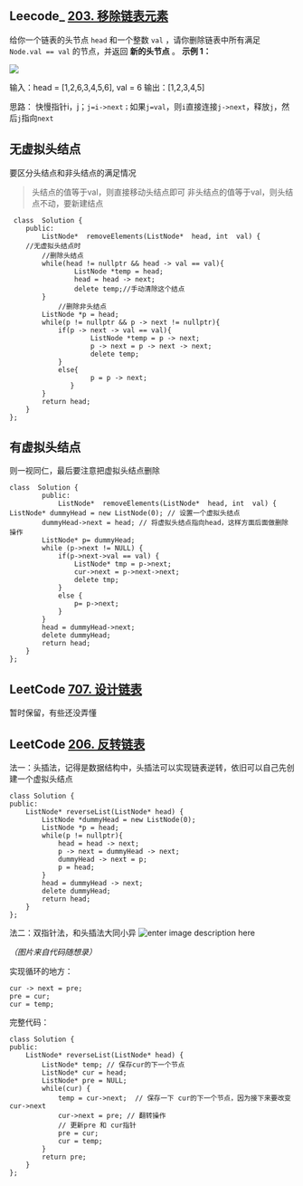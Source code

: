 ## Leecode_ [203. 移除链表元素](https://leetcode.cn/problems/remove-linked-list-elements/)
给你一个链表的头节点 `head` 和一个整数 `val` ，请你删除链表中所有满足 `Node.val == val` 的节点，并返回 **新的头节点** 。
**示例 1：**

![](https://assets.leetcode.com/uploads/2021/03/06/removelinked-list.jpg)

输入：head = [1,2,6,3,4,5,6], val = 6
输出：[1,2,3,4,5]

思路：
快慢指针i，j；`j=i->next；`如果`j=val`，则`i`直接连接`j->next`，释放`j`，然后`j`指向`next`

## 无虚拟头结点
要区分头结点和非头结点的满足情况

> 头结点的值等于val，则直接移动头结点即可
> 非头结点的值等于val，则头结点不动，要新建结点

   

     class  Solution {
        public:    
            ListNode*  removeElements(ListNode*  head, int  val) {
        //无虚拟头结点时    
		    //删除头结点    
		    while(head != nullptr && head -> val == val){    
				    ListNode *temp = head;    
				    head = head -> next;
				    delete temp;//手动清除这个结点    
		    }
    		    //删除非头结点    
		    ListNode *p = head;    
		    while(p != nullptr && p -> next != nullptr){    
			    if(p -> next -> val == val){    
					    ListNode *temp = p -> next;    
					    p -> next = p -> next -> next;    
					    delete temp;    
			    }    
			    else{    
					    p = p -> next;    
				   }    
		    }
		    return head;
		}
    };

## 有虚拟头结点
则一视同仁，最后要注意把虚拟头结点删除   

    class  Solution {
            public:    
                ListNode*  removeElements(ListNode*  head, int  val) {
    ListNode* dummyHead = new ListNode(0); // 设置一个虚拟头结点
            dummyHead->next = head; // 将虚拟头结点指向head，这样方面后面做删除操作
            ListNode* p= dummyHead;
            while (p->next != NULL) {
                if(p->next->val == val) {
                    ListNode* tmp = p->next;
                    cur->next = p->next->next;
                    delete tmp;
                } 
                else {
                    p= p->next;
                }
            }
            head = dummyHead->next;
            delete dummyHead;
            return head;
        }
    };          

## LeetCode [707. 设计链表](https://leetcode.cn/problems/design-linked-list/)    

暂时保留，有些还没弄懂

## LeetCode [206. 反转链表](https://leetcode.cn/problems/reverse-linked-list/)
法一：头插法，记得是数据结构中，头插法可以实现链表逆转，依旧可以自己先创建一个虚拟头结点

    class Solution {
    public:
        ListNode* reverseList(ListNode* head) {
            ListNode *dummyHead = new ListNode(0);
            ListNode *p = head;
            while(p != nullptr){
                head = head -> next;
                p -> next = dummyHead -> next;
                dummyHead -> next = p;
                p = head;
            }
            head = dummyHead -> next;
            delete dummyHead;
            return head;
        }
    };
    
法二：双指针法，和头插法大同小异
![enter image description here](https://code-thinking.cdn.bcebos.com/gifs/206.%E7%BF%BB%E8%BD%AC%E9%93%BE%E8%A1%A8.gif)

*（图片来自代码随想录）*

实现循环的地方：

    cur -> next = pre;
    pre = cur;
    cur = temp;
完整代码：
```
class Solution {
public:
    ListNode* reverseList(ListNode* head) {
        ListNode* temp; // 保存cur的下一个节点
        ListNode* cur = head;
        ListNode* pre = NULL;
        while(cur) {
            temp = cur->next;  // 保存一下 cur的下一个节点，因为接下来要改变cur->next
            cur->next = pre; // 翻转操作
            // 更新pre 和 cur指针
            pre = cur;
            cur = temp;
        }
        return pre;
    }
};
```
